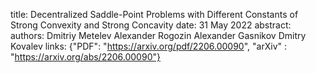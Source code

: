 title: Decentralized Saddle-Point Problems with Different Constants of Strong Convexity and Strong Concavity
date: 31 May 2022
abstract: 
authors:        Dmitriy Metelev
                Alexander Rogozin
                Alexander Gasnikov
                Dmitry Kovalev
links: {"PDF": "https://arxiv.org/pdf/2206.00090", "arXiv" : "https://arxiv.org/abs/2206.00090"}
